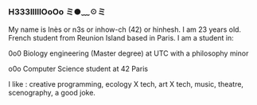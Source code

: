 ### H333lllllOoOo ミ●﹏☉ミ

My name is Inès or n3s or inhow-ch (42) or hinhesh. I am 23 years old. French student from Reunion Island based in Paris.
I am a student in:

   0o0 Biology engineering (Master degree) at UTC with a philosophy minor
  
   o0o Computer Science student at 42 Paris
 

I like : creative programming, ecology X tech, art X tech, music, theatre, scenography, a good joke.
 
 
